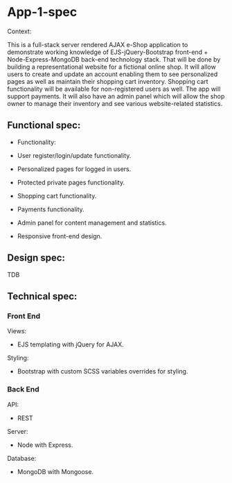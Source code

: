 # App-1-spec

Context:

This is a full-stack server rendered AJAX e-Shop application to demonstrate working knowledge of EJS-jQuery-Bootstrap front-end + Node-Express-MongoDB back-end technology stack.
That will be done by building a representational website for a fictional online shop. It will allow users to create and update an account enabling them to see personalized pages as well as maintain their shopping cart inventory. Shopping cart functionality will be available for non-registered users as well. The app will support payments. It will also have an admin panel which will allow the shop owner to manage their inventory and see various website-related statistics.

## Functional spec:

- Functionality:

- User register/login/update functionality.
- Personalized pages for logged in users.
- Protected private pages functionality.
- Shopping cart functionality.
- Payments functionality.
- Admin panel for content management and statistics.
- Responsive front-end design.

## Design spec:

TDB

<!-- Color scheme and font:

Pages and their design:

- Landing
- Login/Register
- ...

![alt text](./img/landing.png 'Logo Title Text 1') -->

## Technical spec:

### Front End

Views:

- EJS templating with jQuery for AJAX.

Styling:

- Bootstrap with custom SCSS variables overrides for styling.

### Back End

API:

- REST

Server:

- Node with Express.

Database:

- MongoDB with Mongoose.
